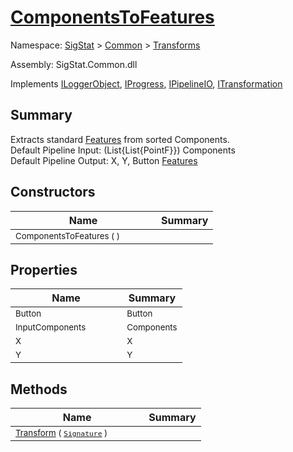 # [ComponentsToFeatures](./ComponentsToFeatures.md)

Namespace: [SigStat]() > [Common](./../README.md) > [Transforms](./README.md)

Assembly: SigStat.Common.dll

Implements [ILoggerObject](./../ILoggerObject.md), [IProgress](./../Helpers/IProgress.md), [IPipelineIO](./../Pipeline/IPipelineIO.md), [ITransformation](./../ITransformation.md)

## Summary
Extracts standard [Features](https://github.com/hargitomi97/sigstat/blob/master/docs/md/SigStat/Common/Features.md) from sorted Components.  <br>Default Pipeline Input: (List{List{PointF}}) Components<br>Default Pipeline Output: X, Y, Button [Features](https://github.com/hargitomi97/sigstat/blob/master/docs/md/SigStat/Common/Features.md)

## Constructors

| Name | Summary | 
| --- | --- | 
| <sub>ComponentsToFeatures (  )</sub><img width=50>| <sub></sub>| <br>


## Properties

| Name | Summary | 
| --- | --- | 
| <sub>Button</sub><img width=50>| <sub>Button</sub>| <br>
| <sub>InputComponents</sub><img width=50>| <sub>Components</sub>| <br>
| <sub>X</sub><img width=50>| <sub>X</sub>| <br>
| <sub>Y</sub><img width=50>| <sub>Y</sub>| <br>


## Methods

| Name | Summary | 
| --- | --- | 
| <sub>[Transform](./Methods/ComponentsToFeatures-100663582.md) ( [`Signature`](./../Signature.md) )</sub><img width=50>| <sub></sub>| <br>


